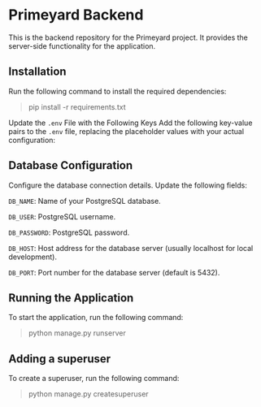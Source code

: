 # Primeyard Backend

This is the backend repository for the Primeyard project. It provides the server-side functionality for the application.

## Installation

Run the following command to install the required dependencies:

> pip install -r requirements.txt

Update the `.env` File with the Following Keys Add the following key-value pairs to the `.env` file, replacing the placeholder values with your actual configuration:

## Database Configuration

Configure the database connection details. Update the following fields:

`DB_NAME`: Name of your PostgreSQL database.

`DB_USER`: PostgreSQL username.

`DB_PASSWORD`: PostgreSQL password.

`DB_HOST`: Host address for the database server (usually localhost for local development).

`DB_PORT`: Port number for the database server (default is 5432).

## Running the Application

To start the application, run the following command:

> python manage.py runserver

## Adding a superuser

To create a superuser, run the following command:

> python manage.py createsuperuser
